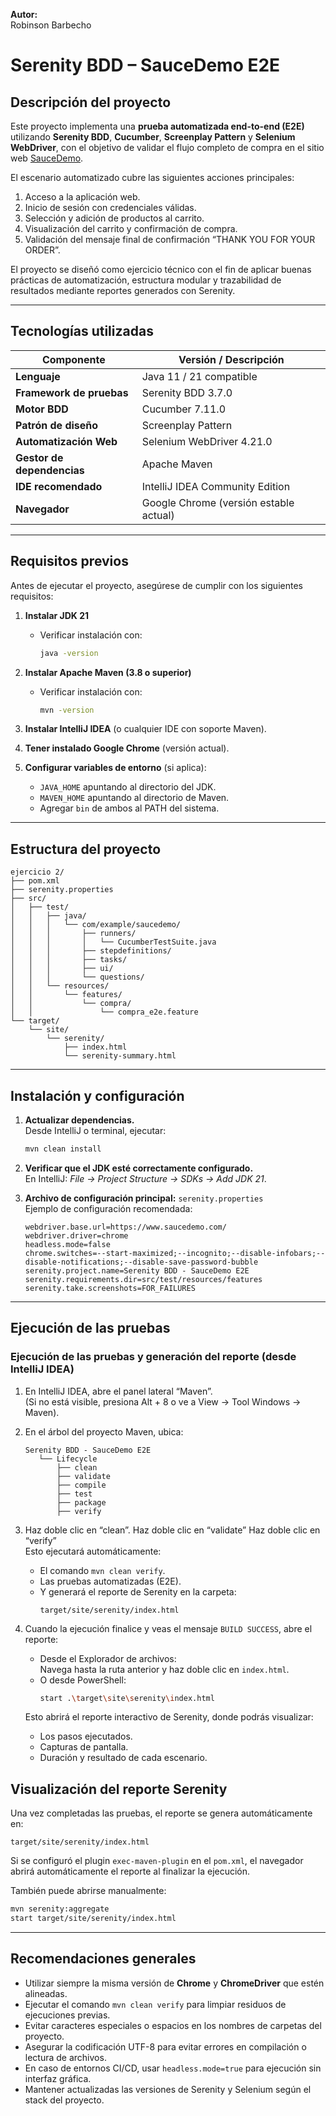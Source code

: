 **Autor:**  
Robinson Barbecho

# Serenity BDD – SauceDemo E2E

## Descripción del proyecto

Este proyecto implementa una **prueba automatizada end-to-end (E2E)** utilizando **Serenity BDD**, **Cucumber**, **Screenplay Pattern** y **Selenium WebDriver**, con el objetivo de validar el flujo completo de compra en el sitio web [SauceDemo](https://www.saucedemo.com/).

El escenario automatizado cubre las siguientes acciones principales:
1. Acceso a la aplicación web.
2. Inicio de sesión con credenciales válidas.
3. Selección y adición de productos al carrito.
4. Visualización del carrito y confirmación de compra.
5. Validación del mensaje final de confirmación “THANK YOU FOR YOUR ORDER”.

El proyecto se diseñó como ejercicio técnico con el fin de aplicar buenas prácticas de automatización, estructura modular y trazabilidad de resultados mediante reportes generados con Serenity.

---

## Tecnologías utilizadas

| Componente | Versión / Descripción |
|-------------|------------------------|
| **Lenguaje** | Java 11 / 21 compatible |
| **Framework de pruebas** | Serenity BDD 3.7.0 |
| **Motor BDD** | Cucumber 7.11.0 |
| **Patrón de diseño** | Screenplay Pattern |
| **Automatización Web** | Selenium WebDriver 4.21.0 |
| **Gestor de dependencias** | Apache Maven |
| **IDE recomendado** | IntelliJ IDEA Community Edition |
| **Navegador** | Google Chrome (versión estable actual) |

---

## Requisitos previos

Antes de ejecutar el proyecto, asegúrese de cumplir con los siguientes requisitos:

1. **Instalar JDK 21**  
   - Verificar instalación con:  
     ```bash
     java -version
     ```

2. **Instalar Apache Maven (3.8 o superior)**  
   - Verificar instalación con:  
     ```bash
     mvn -version
     ```

3. **Instalar IntelliJ IDEA** (o cualquier IDE con soporte Maven).

4. **Tener instalado Google Chrome** (versión actual).

5. **Configurar variables de entorno** (si aplica):  
   - `JAVA_HOME` apuntando al directorio del JDK.  
   - `MAVEN_HOME` apuntando al directorio de Maven.  
   - Agregar `bin` de ambos al PATH del sistema.

---

## Estructura del proyecto

```
ejercicio 2/
├── pom.xml
├── serenity.properties
├── src/
│   ├── test/
│   │   ├── java/
│   │   │   └── com/example/saucedemo/
│   │   │       ├── runners/
│   │   │       │   └── CucumberTestSuite.java
│   │   │       ├── stepdefinitions/
│   │   │       ├── tasks/
│   │   │       ├── ui/
│   │   │       └── questions/
│   │   └── resources/
│   │       └── features/
│   │           └── compra/
│   │               └── compra_e2e.feature
└── target/
    └── site/
        └── serenity/
            ├── index.html
            └── serenity-summary.html
```

---

## Instalación y configuración

1. **Actualizar dependencias.**  
   Desde IntelliJ o terminal, ejecutar:  
   ```bash
   mvn clean install
   ```

2. **Verificar que el JDK esté correctamente configurado.**  
   En IntelliJ: *File → Project Structure → SDKs → Add JDK 21*.

3. **Archivo de configuración principal:** `serenity.properties`  
   Ejemplo de configuración recomendada:
   ```properties
   webdriver.base.url=https://www.saucedemo.com/
   webdriver.driver=chrome
   headless.mode=false
   chrome.switches=--start-maximized;--incognito;--disable-infobars;--disable-notifications;--disable-save-password-bubble
   serenity.project.name=Serenity BDD - SauceDemo E2E
   serenity.requirements.dir=src/test/resources/features
   serenity.take.screenshots=FOR_FAILURES
   ```

---

## Ejecución de las pruebas

### Ejecución de las pruebas y generación del reporte (desde IntelliJ IDEA)

1. En IntelliJ IDEA, abre el panel lateral “Maven”.  
   (Si no está visible, presiona Alt + 8 o ve a View → Tool Windows → Maven).

2. En el árbol del proyecto Maven, ubica:
   ```
   Serenity BDD - SauceDemo E2E
      └── Lifecycle
          ├── clean
          ├── validate
          ├── compile
          ├── test
          ├── package
          ├── verify
   ```

3. Haz doble clic en “clean”.
   Haz doble clic en “validate”
   Haz doble clic en “verify”  
   Esto ejecutará automáticamente:
   - El comando `mvn clean verify`.
   - Las pruebas automatizadas (E2E).
   - Y generará el reporte de Serenity en la carpeta:
     ```
     target/site/serenity/index.html
     ```

4. Cuando la ejecución finalice y veas el mensaje `BUILD SUCCESS`, abre el reporte:

   - Desde el Explorador de archivos:  
     Navega hasta la ruta anterior y haz doble clic en `index.html`.
   - O desde PowerShell:  
     ```bash
     start .\target\site\serenity\index.html
     ```

   Esto abrirá el reporte interactivo de Serenity, donde podrás visualizar:
   - Los pasos ejecutados.  
   - Capturas de pantalla.  
   - Duración y resultado de cada escenario.


## Visualización del reporte Serenity

Una vez completadas las pruebas, el reporte se genera automáticamente en:

```
target/site/serenity/index.html
```

Si se configuró el plugin `exec-maven-plugin` en el `pom.xml`, el navegador abrirá automáticamente el reporte al finalizar la ejecución.

También puede abrirse manualmente:
```bash
mvn serenity:aggregate
start target/site/serenity/index.html
```

---

## Recomendaciones generales

- Utilizar siempre la misma versión de **Chrome** y **ChromeDriver** que estén alineadas.  
- Ejecutar el comando `mvn clean verify` para limpiar residuos de ejecuciones previas.  
- Evitar caracteres especiales o espacios en los nombres de carpetas del proyecto.  
- Asegurar la codificación UTF-8 para evitar errores en compilación o lectura de archivos.  
- En caso de entornos CI/CD, usar `headless.mode=true` para ejecución sin interfaz gráfica.  
- Mantener actualizadas las versiones de Serenity y Selenium según el stack del proyecto.
